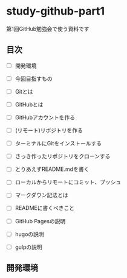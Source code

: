 # study-github-part1
第1回GitHub勉強会で使う資料です

## 目次
- [ ] 開発環境
- [ ] 今回目指すもの
- [ ] Gitとは
- [ ] GitHubとは
- [ ] GitHubアカウントを作る
- [ ] (リモート)リポジトリを作る
- [ ] ターミナルにGitをインストールする
- [ ] さっき作ったリポジトリをクローンする
- [ ] とりあえずREADME.mdを書く
- [ ] ローカルからリモートにコミット、プッシュ
- [ ] マークダウン記法とは
- [ ] READMEに書くべきこと
- [ ] GitHub Pagesの説明
- [ ] hugoの説明
- [ ] gulpの説明


## 開発環境

